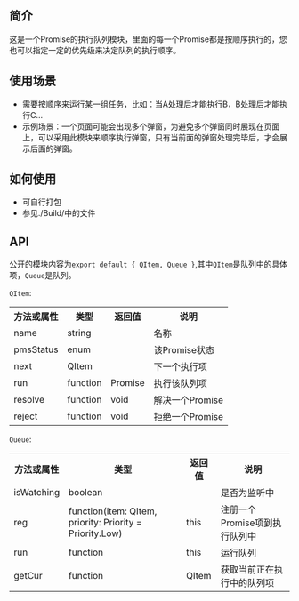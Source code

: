 ## 简介

这是一个Promise的执行队列模块，里面的每一个Promise都是按顺序执行的，您也可以指定一定的优先级来决定队列的执行顺序。

## 使用场景

- 需要按顺序来运行某一组任务，比如：当A处理后才能执行B，B处理后才能执行C...
- 示例场景：一个页面可能会出现多个弹窗，为避免多个弹窗同时展现在页面上，可以采用此模块来顺序执行弹窗，只有当前面的弹窗处理完毕后，才会展示后面的弹窗。

## 如何使用

- 可自行打包
- 参见./Build/中的文件

## API

公开的模块内容为`export default { QItem, Queue }`,其中`QItem`是队列中的具体项，`Queue`是队列。

`QItem`:

<table>
<tr>
<th>方法或属性</th>
<th>类型</th>
<th>返回值</th>
<th>说明</th>
</tr>
<tr>
<td>name</td>
<td>string</td>
<td></td>
<td>名称</td>
</tr>
<tr>
<td>pmsStatus</td>
<td>enum</td>
<td></td>
<td>该Promise状态</td>
</tr>
<tr>
<td>next</td>
<td>QItem</td>
<td></td>
<td>下一个执行项</td>
</tr>
<tr>
<td>run</td>
<td>function</td>
<td>Promise</td>
<td>执行该队列项</td>
</tr>
<tr>
<td>resolve</td>
<td>function</td>
<td>void</td>
<td>解决一个Promise</td>
</tr>
<tr>
<td>reject</td>
<td>function</td>
<td>void</td>
<td>拒绝一个Promise</td>
</tr>
</table>


`Queue`:

<table>
<tr>
<th>方法或属性</th>
<th>类型</th>
<th>返回值</th>
<th>说明</th>
</tr>
<tr>
<td>isWatching</td>
<td>boolean</td>
<td></td>
<td>是否为监听中</td>
</tr>
<tr>
<td>reg</td>
<td>function(item: QItem, priority: Priority = Priority.Low)</td>
<td>this</td>
<td>注册一个Promise项到执行队列中</td>
</tr>
<tr>
<td>run</td>
<td>function</td>
<td>this</td>
<td>运行队列</td>
</tr>
<tr>
<td>getCur</td>
<td>function</td>
<td>QItem</td>
<td>获取当前正在执行中的队列项</td>
</tr>
</table>